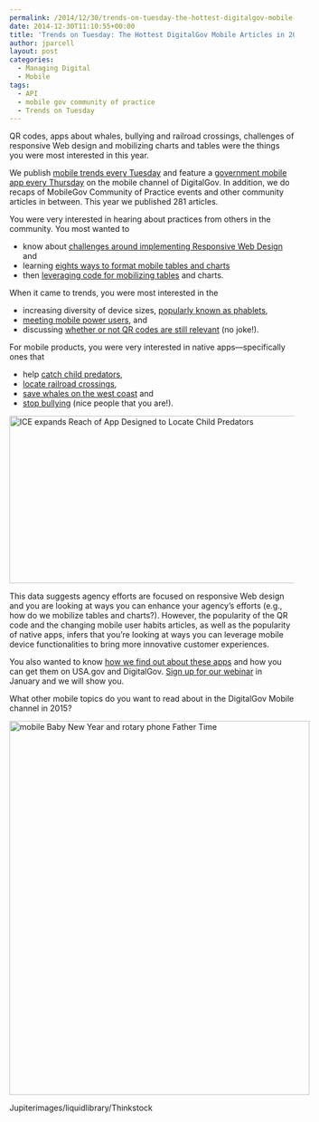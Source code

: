```yaml
---
permalink: /2014/12/30/trends-on-tuesday-the-hottest-digitalgov-mobile-articles-in-2014/
date: 2014-12-30T11:10:55+00:00
title: 'Trends on Tuesday: The Hottest DigitalGov Mobile Articles in 2014'
author: jparcell
layout: post
categories:
  - Managing Digital
  - Mobile
tags:
  - API
  - mobile gov community of practice
  - Trends on Tuesday
---
```


QR codes, apps about whales, bullying and railroad crossings, challenges of responsive Web design and mobilizing charts and tables were the things you were most interested in this year.

We publish [mobile trends every Tuesday](https://www.digitalgov.gov/tag/trends-on-tuesday/) and feature a [government mobile app every Thursday](https://www.digitalgov.gov/tag/thursday-mobile-products/) on the mobile channel of DigitalGov. In addition, we do recaps of MobileGov Community of Practice events and other community articles in between. This year we published 281 articles.

You were very interested in hearing about practices from others in the community. You most wanted to

  * know about [challenges around implementing Responsive Web Design](https://www.digitalgov.gov/2014/10/21/responsive-web-design-challenges-webinar-recap/) and
  * learning [eights ways to format mobile tables and charts](https://www.digitalgov.gov/2014/10/28/trends-on-tuesday-8-ways-to-format-tables-for-responsive-web-design/)
  * then [leveraging code for mobilizing tables](https://www.digitalgov.gov/2014/12/11/defense-finance-accounting-services-use-hhs-code-to-make-mobile-friendly-tables/) and charts.

When it came to trends, you were most interested in the

  * increasing diversity of device sizes, [popularly known as phablets](https://www.digitalgov.gov/2014/11/04/trends-on-tuesday-phablets-to-top-tablets-in-2015/ "Trends on Tuesday: Phablets to Top Tablets in 2015?"),
  * [meeting mobile power users](https://www.digitalgov.gov/2014/09/30/trends-on-tuesday-meet-the-mobile-power-users/), and
  * discussing [whether or not QR codes are still relevant](https://www.digitalgov.gov/2014/10/06/trends-on-tuesday-are-qr-codes-still-relevant/) (no joke!).

For mobile products, you were very interested in native apps—specifically ones that

  * help [catch child predators](https://www.digitalgov.gov/2014/11/13/ice-expands-reach-of-app-designed-to-locate-child-predators/),
  * [locate railroad crossings](https://www.digitalgov.gov/2014/01/23/rail-crossing-locator-app-from-dot/),
  * [save whales on the west coast](https://www.digitalgov.gov/2014/09/25/saving-the-whales-with-just-your-smartphone-west-coast-edition/) and
  * [stop bullying](https://www.digitalgov.gov/2014/10/09/bullying-help-prevent-and-protect-anytime-anywhere-on-any-device/) (nice people that you are!).

<img class="aligncenter size-full wp-image-218452" src="https://s3.amazonaws.com/sitesusa/wp-content/uploads/sites/212/2014/11/568-x-296-ICE-operation-Predator-App-ad.jpg" alt="ICE expands Reach of App Designed to Locate Child Predators" width="568" height="296" />

This data suggests agency efforts are focused on responsive Web design and you are looking at ways you can enhance your agency&#8217;s efforts (e.g., how do we mobilize tables and charts?). However, the popularity of the QR code and the changing mobile user habits articles, as well as the popularity of native apps, infers that you&#8217;re looking at ways you can leverage mobile device functionalities to bring more innovative customer experiences.

You also wanted to know [how we find out about these apps](https://www.digitalgov.gov/2014/10/29/open-and-api-driven-federal-mobile-app-registration/) and how you can get them on USA.gov and DigitalGov. [Sign up for our webinar](https://www.digitalgov.gov/event/how-to-get-your-federal-mobile-app-promoted-on-usa-gov-and-digitalgov-gov/) in January and we will show you.

What other mobile topics do you want to read about in the DigitalGov Mobile channel in 2015?

<div id="attachment_231752" style="width: 541px" class="wp-caption aligncenter">
  <img class="size-full wp-image-231752" src="https://s3.amazonaws.com/sitesusa/wp-content/uploads/sites/212/2014/12/mobile-Baby-New-Year-and-rotary-phone-Father-Time-LiquidLibrary-Jupiterimages-liquidlibrary-Thinkstock-90271973.jpg" alt="mobile Baby New Year and rotary phone Father Time" width="531" height="661" />
  
  <p class="wp-caption-text">
    Jupiterimages/liquidlibrary/Thinkstock
  </p>
</div>

&nbsp;

&nbsp;